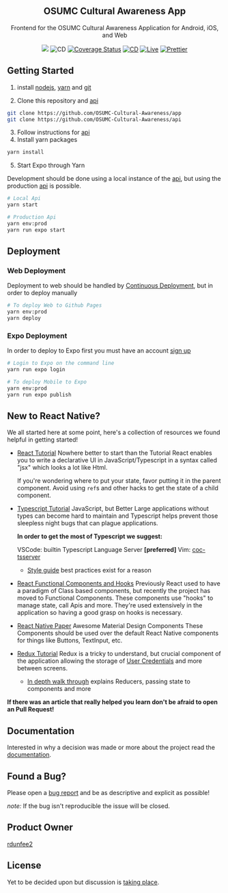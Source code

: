 <div align="center">
  <h2 align="center">OSUMC Cultural Awareness App</h2>

  <p align="center">
    Frontend for the OSUMC Cultural Awareness Application for Android, iOS, and Web
  </p>
  <a href="https://travis-ci.com/OSUMC-Cultural-Awareness/app"><img src="https://travis-ci.com/OSUMC-Cultural-Awareness/app.svg?branch=main"/></a>
  <img src="https://github.com/OSUMC-Cultural-Awareness/app/workflows/CD/badge.svg" alt="CD"/>
  <a href='https://coveralls.io/github/OSUMC-Cultural-Awareness/app?branch=main'><img src='https://coveralls.io/repos/github/OSUMC-Cultural-Awareness/app/badge.svg?branch=main' alt='Coverage Status' /></a>
  <a href="https://github.com/OSUMC-Cultural-Awareness/app/actions?query=workflow%3ACD"><img src="https://github.com/OSUMC-Cultural-Awareness/app/workflows/CD/badge.svg" alt="CD"/></a>
  <a href="https://osumc-cultural-awareness.github.io/app"><img src="https://img.shields.io/badge/App-View%20Live%20Web-blue" alt="Live"/></a>
  <a href="https://github.com/prettier/prettier"><img src="https://img.shields.io/badge/code_style-prettier-ff69b4.svg?style=flat-square" alt="Prettier"></a>
</div>

## Getting Started

1. install [nodejs](https://nodejs.org/en/download/), [yarn](https://classic.yarnpkg.com/en/docs/install/#mac-stable) and [git](https://git-scm.com/downloads)

2. Clone this repository and [api](https://github.com/OSUMC-Cultural-Awareness/api)

```sh
git clone https://github.com/OSUMC-Cultural-Awareness/app
git clone https://github.com/OSUMC-Cultural-Awareness/api
```

3. Follow instructions for [api](https://github.com/OSUMC-Cultural-Awareness/api/#getting-started)
4. Install yarn packages

```sh
yarn install
```

5. Start Expo through Yarn

Development should be done using a local instance of the [api](https://github.com/OSUMC-Cultural-Awareness/api), but using the production [api](https://github.com/OSUMC-Cultural-Awareness/api) is possible.

```sh
# Local Api
yarn start

# Production Api
yarn env:prod
yarn run expo start
```

## Deployment

### Web Deployment

Deployment to web should be handled by [Continuous Deployment](https://github.com/OSUMC-Cultural-Awareness/app/actions?query=workflow%3ACD), but in order to deploy manually

```sh
# To deploy Web to Github Pages
yarn env:prod
yarn deploy
```

### Expo Deployment

In order to deploy to Expo first you must have an account [sign up](https://expo.io/signup)

```sh
# Login to Expo on the command line
yarn run expo login

# To deploy Mobile to Expo
yarn env:prod
yarn run expo publish
```

## New to React Native?

We all started here at some point, here's a collection of resources we found helpful in getting started!

- [React Tutorial](https://reactjs.org/tutorial/tutorial.html) Nowhere better to start than the Tutorial
  React enables you to write a declarative UI in JavaScript/Typescript in a syntax called "jsx" which looks a lot like Html.

  If you're wondering where to put your state, favor putting it in the parent component. Avoid using `ref`s and other hacks to get the state
  of a child component.

- [Typescript Tutorial](https://www.typescriptlang.org/docs/handbook/release-notes/overview.html) JavaScript, but Better
  Large applications without types can become hard to maintain and Typescript helps prevent those sleepless night bugs that can plague applications.

  **In order to get the most of Typescript we suggest:**

  VSCode: builtin Typescript Language Server **[preferred]**
  Vim: [coc-tsserver](https://github.com/neoclide/coc-tsserver)

  - [Style guide](https://github.com/airbnb/javascript) best practices exist for a reason

- [React Functional Components and Hooks](https://reactjs.org/docs/hooks-intro.html)
  Previously React used to have a paradigm of Class based components, but recently the project has moved to Functional Components. These components use "hooks" to manage state, call Apis and more. They're used extensively in the application so having a good grasp on hooks is necessary.

- [React Native Paper](https://callstack.github.io/react-native-paper/index.html) Awesome Material Design Components
  These Components should be used over the default React Native components for things like Buttons, TextInput, etc.

- [Redux Tutorial](https://react-redux.js.org/introduction/basic-tutorial)
  Redux is a tricky to understand, but crucial component of the application allowing the storage of [User Credentials](https://github.com/OSUMC-Cultural-Awareness/app/blob/main/src/redux/UserReducer.ts) and more between screens.

  - [In depth walk through](https://www.valentinog.com/blog/redux/) explains Reducers, passing state to components and more

**If there was an article that really helped you learn don't be afraid to open an Pull Request!**

## Documentation

Interested in why a decision was made or more about the project read the [documentation](https://github.com/OSUMC-Cultural-Awareness/docs).

## Found a Bug?

Please open a [bug report](https://github.com/OSUMC-Cultural-Awareness/app/issues/new?assignees=&labels=app%2C+bug&template=bug_report.md&title=) and be as descriptive and explicit as possible!

_note:_ If the bug isn't reproducible the issue will be closed.

## Product Owner

[rdunfee2](https://github.com/rdunfee2)

## License

Yet to be decided upon but discussion is [taking place](https://github.com/OSUMC-Cultural-Awareness/app/issues/17).
